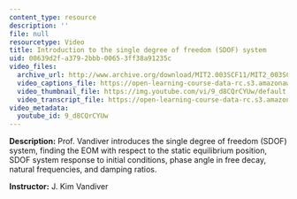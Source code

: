 ```yaml
---
content_type: resource
description: ''
file: null
resourcetype: Video
title: Introduction to the single degree of freedom (SDOF) system
uid: 00639d2f-a379-2bbb-0065-3ff38a91235c
video_files:
  archive_url: http://www.archive.org/download/MIT2.003SCF11/MIT2_003SCF11_lec19_300k.mp4
  video_captions_file: https://open-learning-course-data-rc.s3.amazonaws.com/2-003sc-engineering-dynamics-fall-2011/d5af238833255417aae91970972cc197_9_d8CQrCYUw.vtt
  video_thumbnail_file: https://img.youtube.com/vi/9_d8CQrCYUw/default.jpg
  video_transcript_file: https://open-learning-course-data-rc.s3.amazonaws.com/2-003sc-engineering-dynamics-fall-2011/926d33677df9c5da7598c4a7a4c037f4_9_d8CQrCYUw.pdf
video_metadata:
  youtube_id: 9_d8CQrCYUw
---
```


**Description:** Prof. Vandiver introduces the single degree of freedom (SDOF) system, finding the EOM with respect to the static equilibrium position, SDOF system response to initial conditions, phase angle in free decay, natural frequencies, and damping ratios.

**Instructor:** J. Kim Vandiver